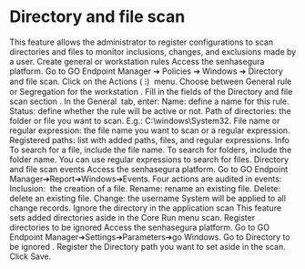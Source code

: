 # Directory and file scan 

This feature allows the administrator to register configurations to scan directories and files to monitor inclusions, changes, and exclusions made by a user.
Create general or workstation rules
Access the senhasegura platform.
Go to 
GO Endpoint Manager ➔ Policies ➔ Windows ➔ Directory and file scan.
Click on the 
Actions
(
⁝) 
menu.
Choose between 
General rule
 or 
Segregation for the workstation
.
Fill in the fields of the 
Directory and file scan section
.
In the 
General 
tab, enter:
Name:
 define a name for this rule.
Status:
 define whether the rule will be active or not.
Path of directories:
 the folder or file you want to scan. E.g.: C:\windows\System32.
File name or regular expression:
 the file name you want to scan or a regular expression.
Registered paths:
 list with added paths, files, and regular expressions.
Info
To search for a file, include the file name. To search for folders, include the folder name. You can use regular expressions to search for files.
Directory and file scan events
Access the senhasegura platform.
Go to 
GO Endpoint Manager➔Report➔Windows➔Events.
Four actions are audited in events:
Inclusion: 
the creation of a file.
Rename:
 rename an existing file.
Delete: 
delete an existing file.
Change:
 the username System will be applied to all change records.
Ignore the directory in the application scan
This feature sets added directories aside in the Core Run menu scan.
Register directories to be ignored
Access the senhasegura platform.
Go to 
GO Endpoint Manager➔Settings➔Parameters➔go Windows.
Go to 
Directory to be ignored
.
Register the 
Directory path
 you want to set aside in the scan.
Click 
Save.
